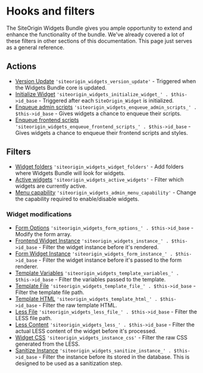 # Hooks and filters

The SiteOrigin Widgets Bundle gives you ample opportunity to extend and enhance the functionality of the bundle. We've already covered a lot of these filters in other sections of this documentation. This page just serves as a general reference.

## Actions

* [Version Update](actions/version-update.md) `'siteorigin_widgets_version_update'` - Triggered when the Widgets Bundle core is updated.
* [Initialize Widget](actions/initialize-widget.md) `'siteorigin_widgets_initialize_widget_' . $this->id_base` - Triggered after each `SiteOrigin_Widget` is initialized.
* [Enqueue admin scripts](actions/enqueue-admin-scripts.md) `'siteorigin_widgets_enqueue_admin_scripts_' . $this->id_base` - Gives widgets a chance to enqueue their scripts.
* [Enqueue frontend scripts](actions/enqueue-frontend-scripts.md) `'siteorigin_widgets_enqueue_frontend_scripts_' . $this->id_base` - Gives widgets a chance to enqueue their frontend scripts and styles.

## Filters

* [Widget folders](filters/widget-folders.md) `'siteorigin_widgets_widget_folders'` - Add folders where Widgets Bundle will look for widgets.
* [Active widgets](filters/active-widgets.md) `'siteorigin_widgets_active_widgets'` - Filter which widgets are currently active.
* [Menu capability](filters/admin-capability.md) `'siteorigin_widgets_admin_menu_capability'` - Change the capability required to enable/disable widgets.

### Widget modifications

* [Form Options](filters/form-options.md) `'siteorigin_widgets_form_options_' . $this->id_base` - Modify the form array.
* [Frontend Widget Instance](filters/widget-instance.md) `'siteorigin_widgets_instance_' . $this->id_base` - Filter the widget instance before it's rendered.
* [Form Widget Instance](filters/form-widget-instance.md) `'siteorigin_widgets_form_instance_' . $this->id_base` - Filter the widget instance before it's passed to the form renderer.
* [Template Variables](filters/template-variables.md) `'siteorigin_widgets_template_variables_' . $this->id_base` - Filter the variables passed to the template.
* [Template File](filters/template-file.md) `'siteorigin_widgets_template_file_' . $this->id_base` - Filter the template file path.
* [Template HTML](filters/template-html.md) `'siteorigin_widgets_template_html_' . $this->id_base` - Filter the raw template HTML.
* [Less File](filters/less-file.md) `'siteorigin_widgets_less_file_' . $this->id_base` - Filter the LESS file path.
* [Less Content](filters/less-content.md) `'siteorigin_widgets_less_' . $this->id_base` - Filter the actual LESS content of the widget before it's processed.
* [Widget CSS](filters/widget-css.md) `'siteorigin_widgets_instance_css'` - Filter the raw CSS generated from the LESS.
* [Sanitize Instance](filters/sanitize.md) `'siteorigin_widgets_sanitize_instance_' . $this->id_base` - Filter the instance before its stored in the database. This is designed to be used as a sanitization step.
